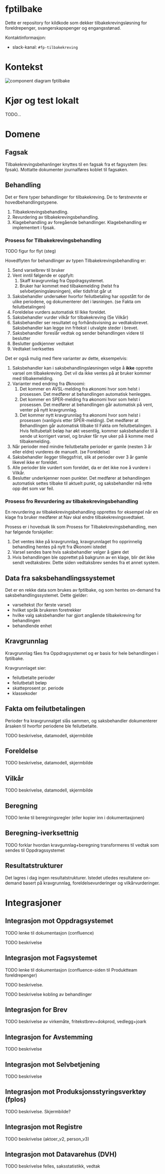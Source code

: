 fptilbake
===============
Dette er repository for kildkode som dekker tilbakekrevingsløsning for foreldrepenger, svangerskapspenger og engangsstønad.

Kontaktinformasjon:
* slack-kanal: `#fp-tilbakekreving` 

# Kontekst

![component diagram fptilbake](docs/component_diagram.png)

# Kjør og test lokalt

TODO...

# Domene

## Fagsak
Tilbakekrevingsbehanlinger knyttes til en fagsak fra et fagsystem (les: fpsak). Mottatte dokumenter journalføres koblet til fagsaken.
## Behandling
Det er flere typer behandlinger for tilbakekreving. De to førstnevnte er hovedbehandlingstypene. 
1. Tilbakekrevingsbehandling.
1. Revurdering av tilbakekrevingsbehandling.
1. Klagebehandling av foregående behandlinger. Klagebehandling er implementert i fpsak.

### Prosess for Tilbakekrevingsbehandling

TODO figur for flyt (steg)

Hovedflyten for behandlinger av typen Tilbakekrevingsbehandling er:
1. Send varselbrev til bruker
1. Vent inntil følgende er oppfylt:
    1. Skaff kravgrunnlag fra Oppdragsystemet.
    1. Bruker har kommet med tilbakemelding (helst fra selvbetjeningsløsningen), eller tidsfrist går ut
1. Saksbehandler undersøker hvorfor feilutbetaling har oppstått for de ulike periodene, og dokumenterer det i løsningen. (se Fakta om feilutbetalingen)
1. Foreldelse vurders automatisk til Ikke foreldet. 
1. Saksbehandler vurder vilkår for tilbakekreving (Se Vilkår)
1. Saksbehandler ser resultatet og forhåndsvisning av vedtaksbrevet. Saksbehandler kan legge inn fritekst i utvalgte steder i brevet.
1. Saksbehandler foreslår vedtak og sender behandlingen videre til beslutter
1. Beslutter godkjenner vedtaket
1. Vedtaket iverksettes

Det er også mulig med flere varianter av dette, eksempelvis:
1. Saksbehandler kan i saksbehandlingsløsningen velge å **ikke** opprette varsel om tilbakekreving. Det vil da ikke ventes på at bruker kommer med tilbakemelding. 
1. Varianter med endring fra Øknoomi:
    1. Det kommer en AVSL-melding fra økonomi hvor som helst i prosessen. Det medfører at behandlingen automatisk henlegges.
    1. Det kommer en SPER-melding fra økonomi hvor som helst i prosessen. Det medfører at behandlingen går automatisk på vent, venter på nytt kravgrunnlag.
    1. Det kommer nytt kravgrunnlag fra økonomi hvor som helst i prosessen (vanligvis etter SPER-melding). Det medfører at Behandlingen går automatisk tilbake til Fakta om feilutbetalingen. Hvis feiltubetalt beløp har økt vesentlig, kommer saksbehandler til å sende ut korrigert varsel, og bruker får nye uker på å komme med tilbakemelding.   
1. Når perioder med mindre feilutbetalte perioder er gamle (nesten 3 år eller eldre) vurderes de manuelt. (se Foreldelse)
1. Saksbehandler ilegger tilleggsfrist, slik at perioder over 3 år gamle likevel ikke er foreldet.
1. Alle perioder ble vurdert som foreldet, da er det ikke noe å vurdere i Vilkår.
1. Beslutter underkjenner noen punkter. Det medfører at behandlingen automatisk settes tilbake til aktuelt punkt, og saksbehandler må rette opp det som var feil. 

### Prosess fro Revurdering av tilbakekrevingsbehandling

En revurdering av tilbakekrevingsbehandling opprettes for eksempel når en klage fra bruker medfører at Nav skal endre tilbakekrevingsvedtaket.

Prosess er i hovedsak lik som Prosess for Tilbakekrevingsbehandling, men har følgende forskjeller:
1. Det ventes ikke på kravgrunnlag, kravgrunnlaget fro opprinnelig behandling hentes på nytt fra Økonomi istedet
1. Varsel sendes bare hvis saksbehandler velger å gjøre det
1. Hvis behandlingen ble opprettet på bakgrunn av en klage, blir det ikke sendt vedtaksbrev. Dette siden vedtaksbrev sendes fra et annet system.
 

## Data fra saksbehandlingssystemet

Det er en rekke data som brukes av fptilbake, og som hentes on-demand fra saksbehandlingssystemet. Dette gjelder:
* varseltekst (for første varsel)
* hvilket språk brukeren foretrekker
* hvilke valg saksbehandler har gjort angående tilbakekreving for behandlingen
* behandlende enhet

## Kravgrunnlag

Kravgrunnlag fåes fra Oppdragsystemet og er basis for hele behandlingen i fptilbake.

Kravgrunnlaget sier:
* feilutbetalte perioder
* feilutbetalt beløp
* skatteprosent pr. periode
* klassekoder 

## Fakta om feilutbetalingen

Perioder fra kravgrunnalget slås sammen, og saksbehandler dokumenterer årsaken til hvorfor periodene ble feilutbetalte.

TODO beskrivelse, datamodell, skjermbilde

## Foreldelse

TODO beskrivelse, datamodell, skjermbilde

## Vilkår

TODO beskrivelse, datamodell, skjermbilde

## Beregning
TODO lenke til beregningsregler (eller kopier inn i dokumentasjonen) 

## Beregning-iverksettnig
TODO forklar hvordan kravgunnlag+beregning transformeres til vedtak som sendes til Oppdragssystemet

## Resultatstrukturer

Det lagres i dag ingen resultatstrukturer. Istedet utledes resultatene on-demand basert på kravgrunnlag, foreldelsevurderinger og vilkårvurderinger.

# Integrasjoner

## Integrasjon mot Oppdragsystemet
TODO lenke til dokumentasjon (confluence)

TODO beskrivelse

## Integrasjon mot Fagsystemet

TODO lenke til dokumentasjon (confluence-siden til Produktteam foreldrepenger)

TODO beskrivelse.

TODO beskrivelse kobling av behandlinger

## Integrasjon for Brev

TODO beskrivelse av virkemåte, fritekstbrev+dokprod, vedlegg+joark

## Integrasjon for Avstemming

TODO beskrivelse

## Integrasjon mot Selvbetjening

TODO beskrivelse

## Integrasjon mot Produksjonsstyringsverktøy (fplos)

TODO beskrivelse. Skjermbilde?

## Integrasjon mot Registre

TODO beskrivelse (aktoer_v2, person_v3)

## Integrasjon mot Datavarehus (DVH)

TODO beskrivelse felles, saksstatistikk, vedtak
